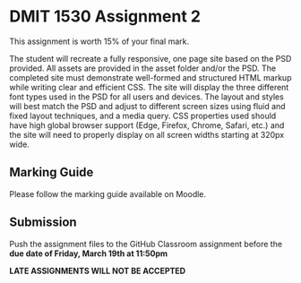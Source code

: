 # DMIT 1530 Assignment 2

This assignment is worth 15% of your final mark.

The student will recreate a fully responsive, one page site based on the PSD provided. All assets are provided in the asset folder and/or the PSD. The completed site must demonstrate well-formed and structured HTML markup while writing clear and efficient CSS. The site will display the three different font types used in the PSD for all users and devices. The layout and styles will best match the PSD and adjust to different screen sizes using fluid and fixed layout techniques, and a media query. CSS properties used should have high global browser support (Edge, Firefox, Chrome, Safari, etc.) and the site will need to properly display on all screen widths starting at 320px wide.

## Marking Guide
Please follow the marking guide available on Moodle.

## Submission

Push the assignment files to the GitHub Classroom assignment before the **due date of Friday, March 19th at 11:50pm**

**LATE ASSIGNMENTS WILL NOT BE ACCEPTED**
